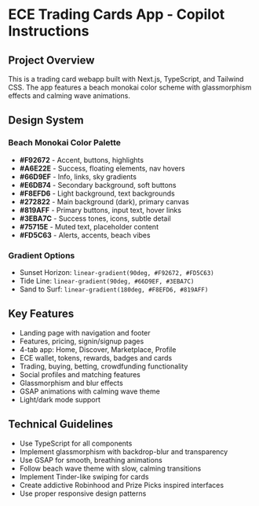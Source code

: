# ECE Trading Cards App - Copilot Instructions

<!-- Use this file to provide workspace-specific custom instructions to Copilot. For more details, visit https://code.visualstudio.com/docs/copilot/copilot-customization#_use-a-githubcopilotinstructionsmd-file -->

## Project Overview
This is a trading card webapp built with Next.js, TypeScript, and Tailwind CSS. The app features a beach monokai color scheme with glassmorphism effects and calming wave animations.

## Design System
### Beach Monokai Color Palette
- **#F92672** - Accent, buttons, highlights
- **#A6E22E** - Success, floating elements, nav hovers
- **#66D9EF** - Info, links, sky gradients
- **#E6DB74** - Secondary background, soft buttons
- **#F8EFD6** - Light background, text backgrounds
- **#272822** - Main background (dark), primary canvas
- **#819AFF** - Primary buttons, input text, hover links
- **#3EBA7C** - Success tones, icons, subtle detail
- **#75715E** - Muted text, placeholder content
- **#FD5C63** - Alerts, accents, beach vibes

### Gradient Options
- Sunset Horizon: `linear-gradient(90deg, #F92672, #FD5C63)`
- Tide Line: `linear-gradient(90deg, #66D9EF, #3EBA7C)`
- Sand to Surf: `linear-gradient(180deg, #F8EFD6, #819AFF)`

## Key Features
- Landing page with navigation and footer
- Features, pricing, signin/signup pages
- 4-tab app: Home, Discover, Marketplace, Profile
- ECE wallet, tokens, rewards, badges and cards
- Trading, buying, betting, crowdfunding functionality
- Social profiles and matching features
- Glassmorphism and blur effects
- GSAP animations with calming wave theme
- Light/dark mode support

## Technical Guidelines
- Use TypeScript for all components
- Implement glassmorphism with backdrop-blur and transparency
- Use GSAP for smooth, breathing animations
- Follow beach wave theme with slow, calming transitions
- Implement Tinder-like swiping for cards
- Create addictive Robinhood and Prize Picks inspired interfaces
- Use proper responsive design patterns
